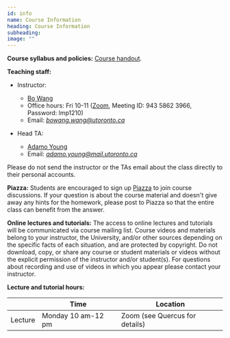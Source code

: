 ```yaml
---
id: info
name: Course Information
heading: Course Information
subheading:  
image: ""
---
```



**Course syllabus and policies:**  [Course handout](assets/misc/syllabus.pdf).

**Teaching staff:**  

* Instructor: 
  * [Bo Wang](https://wanglab.ml/)
  * Office hours: Fri 10-11 ([Zoom](https://vectorinstitute.zoom.us/j/94358623966?pwd=anRuS25kYVptRE5rWXNoVmVPT2d2Zz09
), Meeting ID: 943 5862 3966, Password: lmp1210)
  * Email: *bowang.wang@utoronto.ca*

* Head TA: 
  * [Adamo Young](https://adamoyoung.github.io/)
  * Email: *adamo.young@mail.utoronto.ca*

Please do not send the instructor or the TAs email about the class directly to their personal accounts.

**Piazza:** Students are encouraged to sign up [Piazza](http://piazza.com/utoronto.ca/winter2022/lmp1210h) to join course discussions.
If your question is about the course material and doesn't give away any hints for the homework, please post to Piazza so that the entire class can benefit from the answer.

**Online lectures and tutorials:** The access to online lectures and tutorials will be communicated via course mailing list. Course videos and materials belong to your instructor, the University, and/or other sources depending on the specific facts of each situation, and are protected by copyright. Do not download, copy, or share any course or student materials or videos without the explicit permission of the instructor and/or student(s). For questions about recording and use of videos in which you appear please contact your instructor.

**Lecture and tutorial hours:**  


|           | Time      | Location  |
|-----------|--------------|--------------|
| Lecture | Monday 10 am-12 pm  | Zoom (see Quercus for details)    | 


